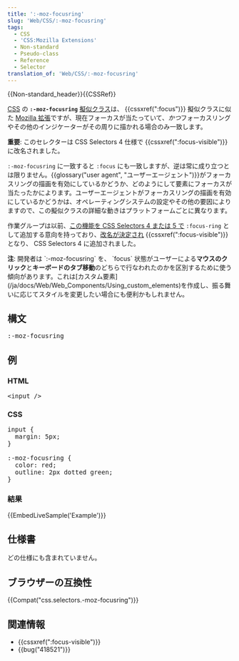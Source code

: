```yaml
---
title: ':-moz-focusring'
slug: 'Web/CSS/:-moz-focusring'
tags:
  - CSS
  - 'CSS:Mozilla Extensions'
  - Non-standard
  - Pseudo-class
  - Reference
  - Selector
translation_of: 'Web/CSS/:-moz-focusring'
---
```

<div>{{Non-standard_header}}{{CSSRef}}</div>

[CSS](/ja/docs/Web/CSS) の <strong>`:-moz-focusring`</strong> [擬似クラス](/ja/docs/Web/CSS/Pseudo-classes)は、 {{cssxref(":focus")}} 擬似クラスに似た [Mozilla 拡張](/ja/docs/Web/CSS/Mozilla_Extensions)ですが、現在フォーカスが当たっていて、<em>かつ</em>フォーカスリングやその他のインジケーターがその周りに描かれる場合のみ一致します。

<div class="blockIndicator note">
<strong>重要</strong>: このセレクターは CSS Selectors 4 仕様で {{cssxref(":focus-visible")}} に改名されました。
</div>

`:-moz-focusring` に一致すると `:focus` にも一致しますが、逆は常に成り立つとは限りません。{{glossary("user agent", "ユーザーエージェント")}}がフォーカスリングの描画を有効にしているかどうか、どのようにして要素にフォーカスが当たったかによります。ユーザーエージェントがフォーカスリングの描画を有効にしているかどうかは、オペレーティングシステムの設定やその他の要因によりますので、この擬似クラスの詳細な動きはプラットフォームごとに異なります。

作業グループは以前、[この機能を CSS Selectors 4 または 5 で](https://lists.w3.org/Archives/Public/www-style/2015Oct/0012.html) `:focus-ring` として追加する意向を持っており、[改名が決定され](https://lists.w3.org/Archives/Public/www-style/2017Dec/0018.html) {{cssxref(":focus-visible")}} となり、 CSS Selectors 4 に追加されました。

<div class="note">
<strong>注</strong>: 開発者は `:-moz-focusring` を、 `focus` 状態がユーザーによる<strong>マウスのクリック</strong>と<strong>キーボードのタブ移動</strong>のどちらで行なわれたのかを区別するために使う傾向があります。これは[カスタム要素](/ja/docs/Web/Web_Components/Using_custom_elements)を作成し、振る舞いに応じてスタイルを変更したい場合にも便利かもしれません。
</div>

<h2 id="Syntax" name="Syntax">構文</h2>

<pre class="syntaxbox notranslate">:-moz-focusring</pre>

<h2 id="Examples" name="Examples">例</h2>

<h3 id="HTML">HTML</h3>

<pre class="brush: html notranslate">&lt;input /&gt;
</pre>

<h3 id="CSS">CSS</h3>

<pre class="brush: css notranslate">input {
  margin: 5px;
}

:-moz-focusring {
  color: red;
  outline: 2px dotted green;
}
</pre>

<h3 id="Result" name="Result">結果</h3>

{{EmbedLiveSample('Example')}}

<h2 id="Specifications" name="Specifications">仕様書</h2>

どの仕様にも含まれていません。

<h2 id="Browser_compatibility" name="Browser_compatibility">ブラウザーの互換性</h2>

{{Compat("css.selectors.-moz-focusring")}}

<h2 id="See_also" name="See_also">関連情報</h2>

<ul>
 <li>{{cssxref(":focus-visible")}}</li>
 <li>{{bug("418521")}}</li>
</ul>
